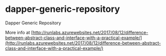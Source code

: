 # dapper-generic-repository
Dapper Generic Repository

More info at [http://runlabs.azurewebsites.net/2017/08/12/difference-between-abstract-class-and-interface-with-a-practical-example/](http://runlabs.azurewebsites.net/2017/08/12/difference-between-abstract-class-and-interface-with-a-practical-example/)
